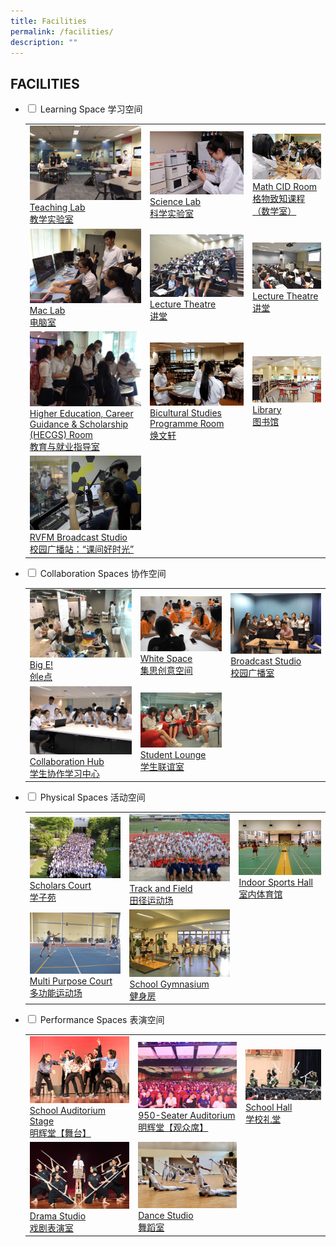 ```yaml
---
title: Facilities
permalink: /facilities/
description: ""
---
```

## FACILITIES
<ul class="jekyllcodex_accordion">
	<li>
		<input type="checkbox" id="accordion1">
		<label for="accordion1">Learning Space 学习空间</label>
		<div>
			<table>
				<tr>
					<td>
						<a href="/images/Teaching%20Lab.png">
							<img src="/images/Teaching%20Lab.png"/> Teaching Lab <br>教学实验室
						</a>
					</td>
					<td>
						<a href="/images/2%20Science%20laboratory%20with%20advanced%20analytical%20instruments.png">
							<img src="/images/2%20Science%20laboratory%20with%20advanced%20analytical%20instruments.png"/> Science Lab <br> 科学实验室
						</a>
					</td>
					<td>
						<a href="/images/3%20Math%20CID%20room.png">
							<img src="/images/3%20Math%20CID%20room.png"/> Math CID Room <br> 格物致知课程（数学室）
						</a>
					</td>
				</tr>
				<tr>
					<td>
						<a href="/images/4%20Mac%20Lab.png">
							<img src="/images/4%20Mac%20Lab.png"/> Mac Lab <br>电脑室
						</a>
					</td>
					<td>
						<a href="/images/5%20Lecture%20Theatre.png">
							<img src="/images/5%20Lecture%20Theatre.png"/> Lecture Theatre <br> 讲堂
						</a>
					</td>
					<td>
						<a href="/images/6%20Lecture%20Theatre.png">
							<img src="/images/6%20Lecture%20Theatre.png"/> Lecture Theatre <br> 讲堂
						</a>
					</td>
				</tr>
				<tr>
					<td>
						<a href="/images/8Higher%20Education,%20Career%20Guidance%20_%20Scholarships%20(HECGS)%20Room.png">
							<img src="/images/8Higher%20Education,%20Career%20Guidance%20_%20Scholarships%20(HECGS)%20Room.png"/> Higher Education, Career Guidance & Scholarship (HECGS) Room <br> 教育与就业指导室
						</a>
					</td>
					<td>
						<a href="/images/Bicultural%20Studies.png">
							<img src="/images/Bicultural%20Studies.png"/> Bicultural Studies Programme Room <br> 焕文轩
						</a>
					</td>
					<td>
						<a href="/images/Library.png">
							<img src="/images/Library.png"/> Library <br> 图书馆
						</a>
					</td>
				</tr>
				<tr>
					<td>
						<a href="/images/RVFM%20studio.png">
							<img src="/images/RVFM%20studio.png"/> RVFM Broadcast Studio <br> 校园广播站：“课间好时光”
						</a>
					</td>
				</tr>
			</table>
		</div>
		</li>
		<li>
		<input type="checkbox" id="accordion2">
		<label for="accordion2">Collaboration Spaces 协作空间 </label>
		<div>
			<table>
				<tr>
					<td>
						<a href="/images/1big%20e.png">
							<img src="/images/1big%20e.png"/> Big E! <br>创e点
						</a>
					</td>
					<td>
						<a href="/images/2whitespace.png">
							<img src="/images/2whitespace.png"/> White Space <br>集思创意空间
						</a>
					</td>
					<td>
						<a href="/images/3broadcast studio.png">
							<img src="/images/3broadcast studio.png"/> Broadcast Studio <br>校园广播室
						</a>
					</td>
				</tr>
				<tr>
					<td>
						<a href="/images/4collaboration.png">
							<img src="/images/4collaboration.png"/> Collaboration Hub <br>学生协作学习中心
						</a>
					</td>
					<td>
						<a href="/images/5student lounge.png">
							<img src="/images/5student lounge.png"/> Student Lounge <br>学生联谊室
						</a>
					</td>
				</tr>
			</table>
			</div>
			</li>
			<li>
				<input type="checkbox" id="accordion3">
		<label for="accordion3">Physical Spaces 活动空间 </label>
		<div>
			<table>
				<tr>
					<td>
						<a href="/images/4 Scholars Court.png">
							<img src="/images/4 Scholars Court.png"/> Scholars Court <br>学子苑
						</a>
					</td>
					<td>
						<a href="/images/1 Track and Field.png">
							<img src="/images/1 Track and Field.png"/> Track and Field <br>田径运动场
						</a>
					</td>
					<td>
						<a href="/images/Indoor Sport Hall.png">
							<img src="/images/Indoor Sport Hall.png"/> Indoor Sports Hall <br>室内体育馆
						</a>
					</td>
				</tr>
				<tr>
					<td>
						<a href="/images/3 Multi Purpose Court.png">
							<img src="/images/3 Multi Purpose Court.png"/> Multi Purpose Court <br>多功能运动场
						</a>
					</td>
					<td>
						<a href="/images/2 School_Gymnasium.png">
							<img src="/images/2 School_Gymnasium.png"/> School Gymnasium <br>健身房
						</a>
					</td>
				</tr>
			</table>
				</div>
			</li>
				<li>
					<input type="checkbox" id="accordion4">
		<label for="accordion4">Performance Spaces 表演空间</label>
		<div>
			<table>
				<tr>
					<td>
						<a href="/images/1 School Auditorium.png">
							<img src="/images/1 School Auditorium.png"/> School Auditorium Stage <br>明辉堂【舞台】
						</a>
					</td>
					<td>
						<a href="/images/2 School Auditorium.png">
							<img src="/images/2 School Auditorium.png"/> 950-Seater Auditorium <br>明辉堂【观众席】
						</a>
					</td>
					<td>
						<a href="/images/3 School Hall.png">
							<img src="/images/3 School Hall.png"/> School Hall <br>学校礼堂
						</a>
					</td>
				</tr>
				<tr>
					<td>
						<a href="/images/4 Drama Studio.png">
							<img src="/images/4 Drama Studio.png"/> Drama Studio <br>戏剧表演室
						</a>
					</td>
						<td>
							<a href="/images/Dance Studio.png">
							<img src="/images/Dance Studio.png"/> Dance Studio <br>舞蹈室
						</a>
					</td>
				</tr>
			</table>
					</div>
			</li>
					</ul>